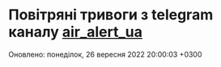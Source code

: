 # Повітряні тривоги з telegram каналу [air_alert_ua](https://t.me/air_alert_ua)

Оновлено:
понеділок, 26 вересня 2022 20:00:03 +0300
